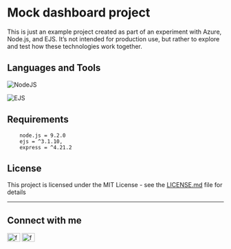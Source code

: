 # Mock dashboard project
This is just an example project created as part of an experiment with Azure, Node.js, and EJS. It’s not intended for production use, but rather to explore and test how these technologies work together.

## Languages and Tools
![NodeJS](https://img.shields.io/badge/node.js-6DA55F?style=for-the-badge&logo=node.js&logoColor=white)

![EJS](https://img.shields.io/badge/ejs-%23B4CA65.svg?style=for-the-badge&logo=ejs&logoColor=black)

## Requirements
```
    node.js = 9.2.0
    ejs = ^3.1.10,
    express = ^4.21.2
```

## License
This project is licensed under the MIT License - see the [LICENSE.md](LICENSE.md) file for details

<hr>

## Connect with me
<p align="left">
<a href="https://www.linkedin.com/in/francescopl/" target="blank"><img align="center" src="https://raw.githubusercontent.com/rahuldkjain/github-profile-readme-generator/master/src/images/icons/Social/linked-in-alt.svg" alt="francescopaololezza" height="20" width="30" /></a>
<a href="https://www.kaggle.com/francescopaolol" target="blank"><img align="center" src="https://raw.githubusercontent.com/rahuldkjain/github-profile-readme-generator/master/src/images/icons/Social/kaggle.svg" alt="francescopaololezza" height="20" width="30" /></a>
</p>


